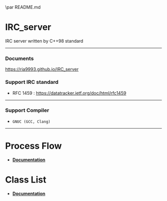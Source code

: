 \par README.md
# IRC_server
IRC server written by C++98 standard
***

### Documents
https://ria9993.github.io/IRC_server

### Support IRC standard
- RFC 1459 : https://datatracker.ietf.org/doc/html/rfc1459
***

### Support Compiler
- `GNUC (GCC, Clang)`
***

# Process Flow
- [**Documentation**](https://ria9993.github.io/IRC_server)


# Class List
- [**Documentation**](https://ria9993.github.io/IRC_server/annotated.html)
